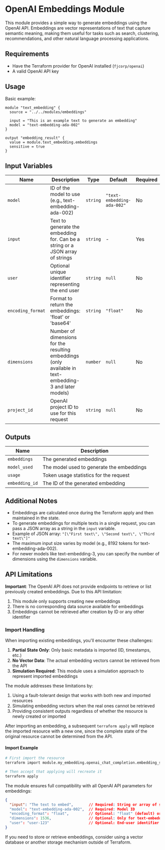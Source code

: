 # OpenAI Embeddings Module

This module provides a simple way to generate embeddings using the OpenAI API. Embeddings are vector representations of text that capture semantic meaning, making them useful for tasks such as search, clustering, recommendations, and other natural language processing applications.

## Requirements

- Have the Terraform provider for OpenAI installed (`fjcorp/openai`)
- A valid OpenAI API key

## Usage

Basic example:

```hcl
module "text_embedding" {
  source = "../../modules/embeddings"
  
  input = "This is an example text to generate an embedding"
  model = "text-embedding-ada-002"
}

output "embedding_result" {
  value = module.text_embedding.embeddings
  sensitive = true
}
```

## Input Variables

| Name | Description | Type | Default | Required |
|--------|-------------|------|------------------|-----------|
| `model` | ID of the model to use (e.g., text-embedding-ada-002) | `string` | `"text-embedding-ada-002"` | No |
| `input` | Text to generate the embedding for. Can be a string or a JSON array of strings | `string` | - | Yes |
| `user` | Optional unique identifier representing the end user | `string` | `null` | No |
| `encoding_format` | Format to return the embeddings: 'float' or 'base64' | `string` | `"float"` | No |
| `dimensions` | Number of dimensions for the resulting embeddings (only available in text-embedding-3 and later models) | `number` | `null` | No |
| `project_id` | OpenAI project ID to use for this request | `string` | `null` | No |

## Outputs

| Name | Description |
|--------|-------------|
| `embeddings` | The generated embeddings |
| `model_used` | The model used to generate the embeddings |
| `usage` | Token usage statistics for the request |
| `embedding_id` | The ID of the generated embedding |

## Additional Notes

- Embeddings are calculated once during the Terraform apply and then maintained in the state.
- To generate embeddings for multiple texts in a single request, you can pass a JSON array as a string in the `input` variable.
- Example of JSON array: `"[\"First text\", \"Second text\", \"Third text\"]"`
- The maximum input size varies by model (e.g., 8192 tokens for text-embedding-ada-002).
- For newer models like text-embedding-3, you can specify the number of dimensions using the `dimensions` variable.

## API Limitations

**Important**: The OpenAI API does not provide endpoints to retrieve or list previously created embeddings. Due to this API limitation:

1. This module only supports creating new embeddings
2. There is no corresponding data source available for embeddings
3. Embeddings cannot be retrieved after creation by ID or any other identifier

### Import Handling

When importing existing embeddings, you'll encounter these challenges:

1. **Partial State Only**: Only basic metadata is imported (ID, timestamps, etc.)
2. **No Vector Data**: The actual embedding vectors cannot be retrieved from the API
3. **Simulation Required**: This module uses a simulation approach to represent imported embeddings

The module addresses these limitations by:

1. Using a fault-tolerant design that works with both new and imported resources
2. Simulating embedding vectors when the real ones cannot be retrieved
3. Providing consistent outputs regardless of whether the resource is newly created or imported

After importing an embedding, a subsequent `terraform apply` will replace the imported resource with a new one, since the complete state of the original resource cannot be determined from the API.

#### Import Example

```bash
# First import the resource
terraform import module.my_embedding.openai_chat_completion.embedding_simulation chatcmpl-XXXXXXXXXXXXXXXXXXXX

# Then accept that applying will recreate it
terraform apply
```

The module ensures full compatibility with all OpenAI API parameters for embeddings:

```json
{
  "input": "The text to embed",       // Required: String or array of strings
  "model": "text-embedding-ada-002",  // Required: Model ID
  "encoding_format": "float",         // Optional: "float" (default) or "base64"
  "dimensions": 1536,                 // Optional: Only for text-embedding-3+ models
  "user": "user-123"                  // Optional: End-user identifier
}
```

If you need to store or retrieve embeddings, consider using a vector database or another storage mechanism outside of Terraform. 